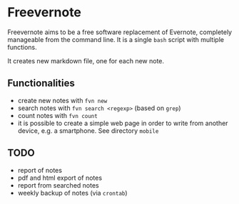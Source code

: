 # Freevernote
Freevernote aims to be a free software replacement of Evernote, completely manageable from the command line. It is a single `bash` script with multiple functions.

It creates new markdown file, one for each new note. 

## Functionalities

- create new notes with `fvn new`
- search notes with `fvn search <regexp>` (based on `grep`) 
- count notes with `fvn count`
- it is possible to create a simple web page in order to write from another device, e.g. a smartphone. See directory `mobile`

## TODO

- report of notes
- pdf and html export of notes
- report from searched notes
- weekly backup of notes (via `crontab`) 

